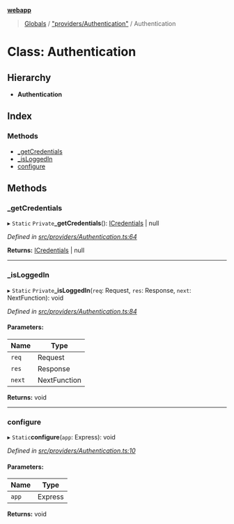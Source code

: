 **[webapp](../README.md)**

> [Globals](../globals.md) / ["providers/Authentication"](../modules/_providers_authentication_.md) / Authentication

# Class: Authentication

## Hierarchy

* **Authentication**

## Index

### Methods

* [\_getCredentials](_providers_authentication_.authentication.md#_getcredentials)
* [\_isLoggedIn](_providers_authentication_.authentication.md#_isloggedin)
* [configure](_providers_authentication_.authentication.md#configure)

## Methods

### \_getCredentials

▸ `Static` `Private`**_getCredentials**(): [ICredentials](../interfaces/_interface_icredentials_.icredentials.md) \| null

*Defined in [src/providers/Authentication.ts:64](https://github.com/BESTUPC/voting-web-app/blob/443129a/src/providers/Authentication.ts#L64)*

**Returns:** [ICredentials](../interfaces/_interface_icredentials_.icredentials.md) \| null

___

### \_isLoggedIn

▸ `Static` `Private`**_isLoggedIn**(`req`: Request, `res`: Response, `next`: NextFunction): void

*Defined in [src/providers/Authentication.ts:84](https://github.com/BESTUPC/voting-web-app/blob/443129a/src/providers/Authentication.ts#L84)*

#### Parameters:

Name | Type |
------ | ------ |
`req` | Request |
`res` | Response |
`next` | NextFunction |

**Returns:** void

___

### configure

▸ `Static`**configure**(`app`: Express): void

*Defined in [src/providers/Authentication.ts:10](https://github.com/BESTUPC/voting-web-app/blob/443129a/src/providers/Authentication.ts#L10)*

#### Parameters:

Name | Type |
------ | ------ |
`app` | Express |

**Returns:** void
